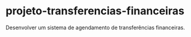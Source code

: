# projeto-transferencias-financeiras
Desenvolver um sistema de agendamento de transferências financeiras.
